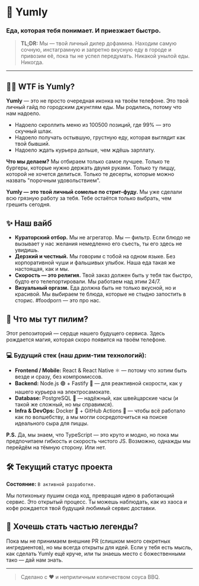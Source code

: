 # 🍔 Yumly

### Еда, которая тебя понимает. И приезжает быстро.

> **TL;DR:** Мы — твой личный дилер дофамина. Находим самую сочную, инстаграмную и запретно вкусную еду в городе и привозим её, пока ты не успел передумать. Никакой унылой еды. Никогда.

---

## 🤷‍♂️ WTF is Yumly?

**Yumly** — это не просто очередная иконка на твоём телефоне. Это твой личный гайд по городским джунглям еды. Мы родились, потому что нам надоело.

*   Надоело скроллить меню из 100500 позиций, где 99% — это скучный шлак.
*   Надоело получать остывшую, грустную еду, которая выглядит как твой бывший.
*   Надоело ждать курьера дольше, чем ждёшь зарплату.

**Что мы делаем?** Мы отбираем только самое лучшее. Только те бургеры, которые нужно держать двумя руками. Только ту пиццу, которой не хочется делиться. Только те десерты, которые можно назвать "порочным удовольствием".

**Yumly — это твой личный сомелье по стрит-фуду.** Мы уже сделали всю грязную работу за тебя. Тебе остаётся только выбрать, чем грешить сегодня.

## ✨ Наш вайб

*   **Кураторский отбор.** Мы не агрегатор. Мы — фильтр. Если блюдо не вызывает у нас желания немедленно его съесть, ты его здесь не увидишь.
*   **Дерзкий и честный.** Мы говорим с тобой на одном языке. Без корпоративной чуши и фальшивых улыбок. Наша еда такая же настоящая, как и мы.
*   **Скорость — это религия.** Твой заказ должен быть у тебя так быстро, будто его телепортировали. Мы работаем над этим 24/7.
*   **Визуальный оргазм.** Еда должна быть не только вкусной, но и красивой. Мы выбираем те блюда, которые не стыдно запостить в сторис. #foodporn — это про нас.

## 🚀 Что мы тут пилим?

Этот репозиторий — сердце нашего будущего сервиса. Здесь рождается магия, которая скоро появится на твоём телефоне.

### 💻 Будущий стек (наш дрим-тим технологий):

*   **Frontend / Mobile:** React & React Native ⚛️ — потому что хотим быть везде и сразу, без компромиссов.
*   **Backend:** Node.js 🟢 + Fastify 🚀 — для реактивной скорости, как у нашего курьера на электросамокате.
*   **Database:** PostgreSQL 🐘 — надёжный, как швейцарские часы (и такой же сложный, но мы справимся).
*   **Infra & DevOps:** Docker 🐳 + GitHub Actions 🤖 — чтобы всё работало как по волшебству, а мы могли сосредоточиться на поиске идеального сыра для пиццы.

**P.S.** Да, мы знаем, что TypeScript — это круто и модно, но пока мы предпочитаем гибкость и скорость чистого JS. Возможно, однажды мы перейдём на тёмную сторону. Или нет.

## 🛠️ Текущий статус проекта

**Состояние:** `В активной разработке.`

Мы потихоньку пушим сюда код, превращая идею в работающий сервис. Это открытый процесс. Ты можешь наблюдать, как из хаоса и кофе рождается твой будущий любимый сервис доставки.

## 🤝 Хочешь стать частью легенды?

Пока мы не принимаем внешние PR (слишком много секретных ингредиентов), но мы всегда открыты для идей. Если у тебя есть мысль, как сделать Yumly ещё круче, или ты знаешь место с божественными тако — дай нам знать.

---

> Сделано с ❤️ и неприличным количеством соуса BBQ.

